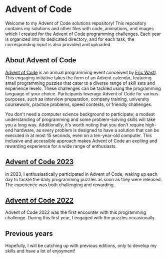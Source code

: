 <h1> Advent of Code </h1>
Welcome to my Advent of Code solutions repository! This repository contains my solutions and other files with code, animations, and images which I created for the Advent of Code programming challenges. Each year is organized into its dedicated directory, and for each task, the corresponding input is also provided and uploaded.

<h2> About Advent of Code </h2>

<a href="https://adventofcode.com/">Advent of Code</a> is an annual programming event conceived by <a target="_new" href="http://was.tl/">Eric Wastl</a>. This engaging initiative takes the form of an Advent calendar, featuring small programming puzzles that cater to a diverse range of skill sets and experience levels. These challenges can be tackled using the programming language of your choice. Participants leverage Advent of Code for various purposes, such as interview preparation, company training, university coursework, practice problems, speed contests, or friendly challenges.

You don't need a computer science background to participate; a modest understanding of programming and some problem-solving skills will take you a long way. Additionally, it's worth noting that you don't require high-end hardware, as every problem is designed to have a solution that can be executed in at most 15 seconds, even on a ten-year-old computer. This inclusive and accessible approach makes Advent of Code an exciting and rewarding experience for a wide range of enthusiasts.


<h2> <a href="https://github.com/dpalatynski/AdventOfCode/tree/main/2023" </a>Advent of Code 2023 </a></h2>
In 2023, I enthusiastically participated in Advent of Code, waking up each day to tackle the daily programming puzzles as soon as they were released. The experience was both challenging and rewarding.

<h2> <a href="https://github.com/dpalatynski/AdventOfCode/tree/main/2022" </a>Advent of Code 2022 </a></h2>
Advent of Code 2022 was the first encounter with this programming challenge. During this first year, I engaged with the puzzles occasionally.

<h2> Previous years </h2>
Hopefully, I will be catching up with previous editions, only to develop my skills and have a lot of enjoyment!
